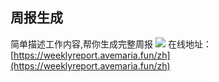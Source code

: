 ## 周报生成
简单描述工作内容,帮你生成完整周报
![](https://foruda.gitee.com/images/1727076282410740803/4fbaab14_8031453.jpeg)
在线地址：[https://weeklyreport.avemaria.fun/zh](https://weeklyreport.avemaria.fun/zh)